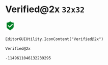 # Verified@2x `32x32`
<img src="/img/Verified@2x.png" width=32 height=32>

``` CSharp
EditorGUIUtility.IconContent("Verified@2x")
```
```
Verified@2x
```
```
-1149611046132239295
```

